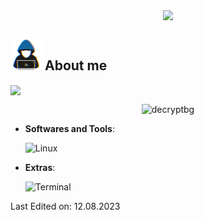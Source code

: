 <p align="center"><a href="https://github.com/anuraghazra/github-readme-stats">
  <img align="center" src="https://github-readme-stats.vercel.app/api?username=decryptbg&show_icons=true&theme=tokyonight" />
</a></p>

## <picture><img src = "https://github.com/decryptbg/decryptbg/blob/main/pictures/about_me.gif" width = 50px></picture> **About me**

<a position="absolute" align="center" href="https://www.github.com/decryptbg" target="_blank" rel="noreferrer"><img align="center" src="https://img.shields.io/github/followers/decryptbg?logo=github&style=for-the-badge&color=0891b2&labelColor=1c1917" /></a>
<p position="absolute" align="center"> <img src="https://komarev.com/ghpvc/?username=1decryptbg&label=Profile%20views&color=0e75b6&style=flat" alt="decryptbg" /> </p>

- **Softwares and Tools**:

	![Linux](https://img.shields.io/badge/Linux-FCC624?style=for-the-badge&logo=linux&logoColor=black)


- **Extras**:

    ![Terminal](https://img.shields.io/badge/Terminal-%23054020?style=for-the-badge&logo=gnu-bash&logoColor=white)

Last Edited on: 12.08.2023
<!--
**decryptbg/decryptbg** is a ✨ _special_ ✨ repository because its `README.md` (this file) appears on your GitHub profile.

Here are some ideas to get you started:

- 🔭 I’m currently working on ...
- 🌱 I’m currently learning ...
- 👯 I’m looking to collaborate on ...
- 🤔 I’m looking for help with ...
- 💬 Ask me about ...
- 📫 How to reach me: ...
- 😄 Pronouns: ...
- ⚡ Fun fact: ...
-->
